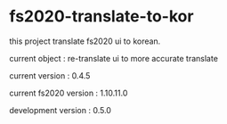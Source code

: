 # fs2020-translate-to-kor

this project translate fs2020 ui to korean.

current object : re-translate ui to more accurate translate

current version : 0.4.5

current fs2020 version : 1.10.11.0

development version : 0.5.0

